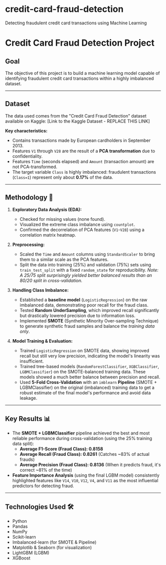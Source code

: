 # credit-card-fraud-detection
Detecting fraudulent credit card transactions using Machine Learning
# Credit Card Fraud Detection Project 

## Goal

The objective of this project is to build a machine learning model capable of identifying fraudulent credit card transactions within a highly imbalanced dataset.

---

## Dataset

The data used comes from the "Credit Card Fraud Detection" dataset available on Kaggle:
[Link to the Kaggle Dataset - REPLACE THIS LINK]

**Key characteristics:**
* Contains transactions made by European cardholders in September 2013.
* Features `V1` through `V28` are the result of a **PCA transformation** due to confidentiality.
* Features `Time` (seconds elapsed) and `Amount` (transaction amount) are not PCA-transformed.
* The target variable `Class` is highly imbalanced: fraudulent transactions (`Class=1`) represent only about **0.17%** of the data.

---

## Methodology 🧪

1.  **Exploratory Data Analysis (EDA):**
    * Checked for missing values (none found).
    * Visualized the extreme class imbalance using `countplot`.
    * Confirmed the decorrelation of PCA features (`V1`-`V28`) using a correlation matrix heatmap.

2.  **Preprocessing:**
    * Scaled the `Time` and `Amount` columns using `StandardScaler` to bring them to a similar scale as the PCA features.
    * Split the data into training (25%) and validation (75%) sets using `train_test_split` with a fixed `random_state` for reproducibility. *Note: A 25/75 split surprisingly yielded better balanced results than an 80/20 split in cross-validation.*

3.  **Handling Class Imbalance:**
    * Established a **baseline model** (`LogisticRegression`) on the raw imbalanced data, demonstrating poor recall for the fraud class.
    * Tested **Random UnderSampling**, which improved recall significantly but drastically lowered precision due to information loss.
    * Implemented **SMOTE** (Synthetic Minority Over-sampling Technique) to generate synthetic fraud samples and balance the *training data only*.

4.  **Model Training & Evaluation:**
    * Trained `LogisticRegression` on SMOTE data, showing improved recall but still very low precision, indicating the model's linearity was insufficient.
    * Trained tree-based models (`RandomForestClassifier`, `XGBClassifier`, `LGBMClassifier`) on the SMOTE-balanced training data. These models showed a much better balance between precision and recall.
    * Used **5-Fold Cross-Validation** with an `imblearn` **Pipeline** (SMOTE + LGBMClassifier) on the original (imbalanced) training data to get a robust estimate of the final model's performance and avoid data leakage.

---

## Key Results 📊

* The **SMOTE + LGBMClassifier** pipeline achieved the best and most reliable performance during cross-validation (using the 25% training data split):
    * **Average F1-Score (Fraud Class): 0.8158**
    * **Average Recall (Fraud Class): 0.8261** (Catches ~83% of actual frauds)
    * **Average Precision (Fraud Class): 0.8136** (When it predicts fraud, it's correct ~81% of the time)
* **Feature Importance Analysis** (using the final LGBM model) consistently highlighted features like `V14`, `V10`, `V12`, `V4`, and `V11` as the most influential predictors for detecting fraud. 

---

## Technologies Used 🛠️

* Python
* Pandas
* NumPy
* Scikit-learn
* Imbalanced-learn (for SMOTE & Pipeline)
* Matplotlib & Seaborn (for visualization)
* LightGBM (LGBM)
* XGBoost
